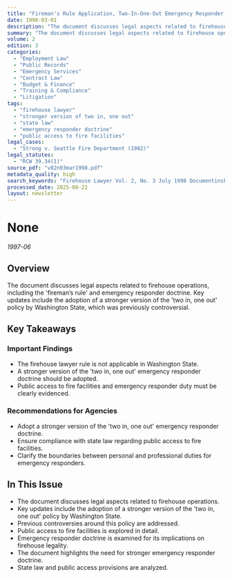 ```yaml
---
title: "Fireman's Rule Application, Two-In-One-Out Emergency Responder Doctrine, and Public Access Requirements"
date: 1998-03-01
description: "The document discusses legal aspects related to firehouse operations, including the 'fireman's rule' and emergency responder doctrine. Key updates include the adoption of a stronger version of the 'two in, one out' policy by Washington State, which was previously controversial."
summary: "The document discusses legal aspects related to firehouse operations, including the 'fireman's rule' and emergency responder doctrine. Key updates include the adoption of a stronger version of the 'two in, one out' policy by Washington State, which was previously controversial."
volume: 2
edition: 3
categories:
  - "Employment Law"
  - "Public Records"
  - "Emergency Services"
  - "Contract Law"
  - "Budget & Finance"
  - "Training & Compliance"
  - "Litigation"
tags:
  - "firehouse lawyer"
  - "stronger version of two in, one out"
  - "state law"
  - "emergency responder doctrine"
  - "public access to fire facilities"
legal_cases:
  - "Strong v. Seattle Fire Department (1982)"
legal_statutes:
  - "RCW 39.34(1)"
source_pdf: "v02n03mar1998.pdf"
metadata_quality: high
search_keywords: "Firehouse Lawyer Vol. 2, No. 3 July 1998 Documentinsky Legal Consulting LLC 1997-1998. The firehouse lawyer doctrine was characterized as one not involving certain hazards...."
processed_date: 2025-08-22
layout: newsletter
---
```


# None

*1997-06*

## Overview

The document discusses legal aspects related to firehouse operations, including the 'fireman’s rule' and emergency responder doctrine. Key updates include the adoption of a stronger version of the 'two in, one out' policy by Washington State, which was previously controversial.

## Key Takeaways

### Important Findings

- The firehouse lawyer rule is not applicable in Washington State.
- A stronger version of the 'two in, one out' emergency responder doctrine should be adopted.
- Public access to fire facilities and emergency responder duty must be clearly evidenced.

### Recommendations for Agencies

- Adopt a stronger version of the 'two in, one out' emergency responder doctrine.
- Ensure compliance with state law regarding public access to fire facilities.
- Clarify the boundaries between personal and professional duties for emergency responders.

## In This Issue

- The document discusses legal aspects related to firehouse operations.
- Key updates include the adoption of a stronger version of the 'two in, one out' policy by Washington State.
- Previous controversies around this policy are addressed.
- Public access to fire facilities is explored in detail.
- Emergency responder doctrine is examined for its implications on firehouse legality.
- The document highlights the need for stronger emergency responder doctrine.
- State law and public access provisions are analyzed.

